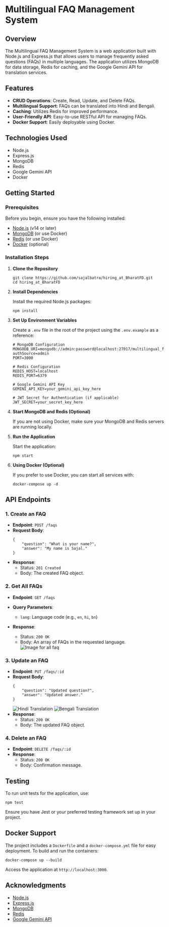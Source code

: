 # Multilingual FAQ Management System

## Overview

The Multilingual FAQ Management System is a web application built with Node.js and Express.js that allows users to manage frequently asked questions (FAQs) in multiple languages. The application utilizes MongoDB for data storage, Redis for caching, and the Google Gemini API for translation services.

## Features

- **CRUD Operations**: Create, Read, Update, and Delete FAQs.
- **Multilingual Support**: FAQs can be translated into Hindi and Bengali.
- **Caching**: Utilizes Redis for improved performance.
- **User-Friendly API**: Easy-to-use RESTful API for managing FAQs.
- **Docker Support**: Easily deployable using Docker.

## Technologies Used

- Node.js
- Express.js
- MongoDB
- Redis
- Google Gemini API
- Docker

## Getting Started

### Prerequisites

Before you begin, ensure you have the following installed:

- [Node.js](https://nodejs.org/) (v14 or later)
- [MongoDB](https://www.mongodb.com/) (or use Docker)
- [Redis](https://redis.io/) (or use Docker)
- [Docker](https://www.docker.com/) (optional)

### Installation Steps

1. **Clone the Repository**

   ```
   git clone https://github.com/sajalbatra/hiring_at_BharatFD.git
   cd hiring_at_BharatFD
   ```

2. **Install Dependencies**

   Install the required Node.js packages:

   ```
   npm install
   ```

3. **Set Up Environment Variables**

   Create a `.env` file in the root of the project using the `.env.example` as a reference:

   ```
   # MongoDB Configuration
   MONGODB_URI=mongodb://admin:password@localhost:27017/multilingual_faq?authSource=admin
   PORT=3000

   # Redis Configuration
   REDIS_HOST=localhost
   REDIS_PORT=6379

   # Google Gemini API Key
   GEMINI_API_KEY=your_gemini_api_key_here

   # JWT Secret for Authentication (if applicable)
   JWT_SECRET=your_secret_key_here
   ```

4. **Start MongoDB and Redis (Optional)**

   If you are not using Docker, make sure your MongoDB and Redis servers are running locally.

5. **Run the Application**

   Start the application:

   ```
   npm start
   ```

6. **Using Docker (Optional)**

   If you prefer to use Docker, you can start all services with:

   ```
   docker-compose up -d
   ```

## API Endpoints

### 1. Create an FAQ

- **Endpoint**: `POST /faqs`
- **Request Body**:
    ```
    {
        "question": "What is your name?",
        "answer": "My name is Sajal."
    }
    ```
- **Response**:
    - Status: `201 Created`
    - Body: The created FAQ object.

### 2. Get All FAQs

- **Endpoint**: `GET /faqs`
- **Query Parameters**:
  - `lang`: Language code (e.g., `en`, `hi`, `bn`)
  
- **Response**:
    - Status: `200 OK`
    - Body: An array of FAQs in the requested language.
![Image for all faq](image.png)
### 3. Update an FAQ

- **Endpoint**: `PUT /faqs/:id`
- **Request Body**:
    ```
    {
        "question": "Updated question?",
        "answer": "Updated answer."
    }
    ```
    ![Hindi Translation](image-1.png)
    ![Bengali Translation](image-2.png)
- **Response**:
    - Status: `200 OK`
    - Body: The updated FAQ object.

### 4. Delete an FAQ

- **Endpoint**: `DELETE /faqs/:id`
- **Response**:
    - Status: `200 OK`
    - Body: Confirmation message.

## Testing

To run unit tests for the application, use:

```
npm test
```

Ensure you have Jest or your preferred testing framework set up in your project.

## Docker Support

The project includes a `Dockerfile` and a `docker-compose.yml` file for easy deployment. To build and run the containers:

```
docker-compose up --build
```

Access the application at `http://localhost:3000`.

## Acknowledgments

- [Node.js](https://nodejs.org/)
- [Express.js](https://expressjs.com/)
- [MongoDB](https://www.mongodb.com/)
- [Redis](https://redis.io/)
- [Google Gemini API](https://cloud.google.com/generative-ai/docs)

